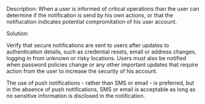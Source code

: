 Description:
When a user is informed of critical operations than the user can determine
if the notification is send by his own actions, or that the notifucation indicates 
potential compromitation of his user account.

Solution:

Verify that secure notifications are sent to users after updates
to authentication details, such as credential resets, email or address changes,
logging in from unknown or risky locations. Users must also be notified when
password policies change or any other important updates that require action from the
user to increase the security of his account.

The use of push notifications - rather than SMS or email - is preferred, but in the 
absence of push notifications, SMS or email is acceptable as long as no sensitive information is disclosed 
in the notification.
